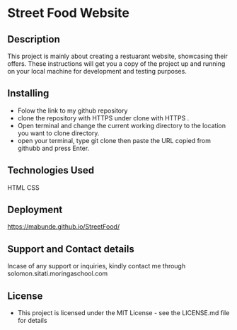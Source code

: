 # Street Food Website
## Description
This project is mainly about  creating a restuarant website, showcasing their offers.
These instructions will get you a copy of the project up and running on your local machine for development and testing purposes. 

## Installing
* Folow the link to my github repository
* clone the repository with HTTPS under clone with HTTPS .
* Open terminal and change the current working directory to the location you want to clone directory.
* open your terminal, type git clone then paste the URL copied from githubb and press Enter.
## Technologies Used
HTML
CSS
## Deployment 
https://mabunde.github.io/StreetFood/
## Support and Contact details
Incase of any support or inquiries, kindly contact me through solomon.sitati.moringaschool.com
## License
* This project is licensed under the MIT License - see the LICENSE.md file for details